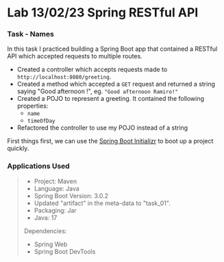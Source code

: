 # Lab 13/02/23 Spring RESTful API

### Task - Names
In this task I practiced building a Spring Boot app that contained a RESTful API which accepted requests to multiple routes.


- Created a controller which accepts requests made to `http://localhost:8080/greeting`. 
- Created a method which accepted a `GET` request and returned a string saying "Good afternoon <yourname>!", eg. `"Good afternoon Ramiro!"`
- Created a POJO to represent a greeting. It contained the following properties:
  - `name`
  - `timeOfDay`
- Refactored the controller to use my POJO instead of a string

First things first, we can use the [Spring Boot Initializr](https://start.spring.io/) to boot up a project quickly.
​
### Applications Used
> 
> - Project: Maven
> - Language: Java
> - Spring Boot Version: 3.0.2
> - Updated "artifact" in the meta-data to "task_01". 
> - Packaging: Jar
> - Java: 17
> 
> Dependencies:
> 
> - Spring Web
> - Spring Boot DevTools
>
